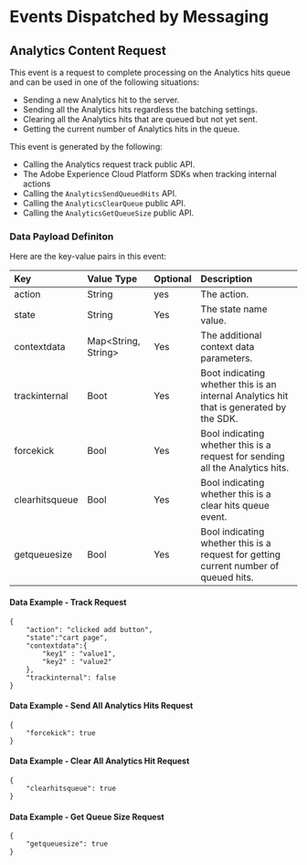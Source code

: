 # Events Dispatched by Messaging

## Analytics Content Request

This event is a request to complete processing on the Analytics hits queue and can be used in one of the following situations:

* Sending a new Analytics hit to the server.
* Sending all the Analytics hits regardless the batching settings.
* Clearing all the Analytics hits that are queued but not yet sent.
* Getting the current number of Analytics hits in the queue.

This event is generated by the following:

* Calling the Analytics request track public API.
* The Adobe Experience Cloud Platform SDKs when tracking internal actions <!-- file doesn't exist in link (see [Analytics internal events](../adobe-analytics/internal-events-for-adobe-analytics.md) for more details)-->
* Calling the `AnalyticsSendQueuedHits` API.
* Calling the `AnalyticsClearQueue` public API.
* Calling the `AnalyticsGetQueueSize` public API.

### Data Payload Definiton

Here are the key-value pairs in this event:

| **Key** | **Value Type** | **Optional** | **Description** |
| :--- | :--- | :--- | :--- |
| action | String | yes | The action. |
| state | String | Yes | The state name value. |
| contextdata | Map&lt;String, String&gt; | Yes | The additional context data parameters. |
| trackinternal | Boot | Yes | Boot indicating whether this is an internal Analytics hit that is generated by the SDK. |
| forcekick | Bool | Yes | Bool indicating whether this is a request for sending all the Analytics hits. |
| clearhitsqueue | Bool | Yes | Bool indicating whether this is a clear hits queue event. |
| getqueuesize | Bool | Yes | Bool indicating whether this is a request for getting current number of queued hits. |

#### Data Example - Track Request

```text
{
    "action": "clicked add button",
    "state":"cart page",
    "contextdata":{
        "key1" : "value1",
        "key2" : "value2"
    },
    "trackinternal": false
}
```

#### Data Example - Send All Analytics Hits Request

```text
{
    "forcekick": true
}
```

#### Data Example - Clear All Analytics Hit Request

```text
{
    "clearhitsqueue": true
}
```

#### Data Example - Get Queue Size Request

```text
{
    "getqueuesize": true
}
```

